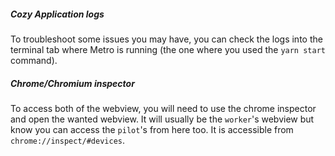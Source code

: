 ##### Cozy Application logs

To troubleshoot some issues you may have, you can check the logs into the terminal tab where Metro is running (the one where you used the `yarn start` command).

##### Chrome/Chromium inspector

To access both of the webview, you will need to use the chrome inspector and open the wanted webview. It will usually be the `worker`'s webview but know you can access the `pilot`'s from here too. It is accessible from `chrome://inspect/#devices`.

